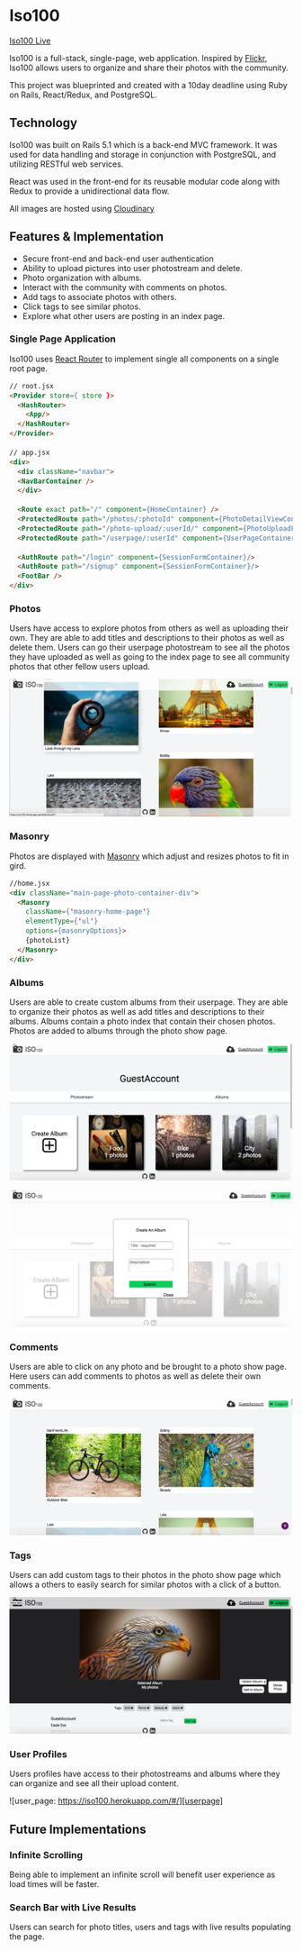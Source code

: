 # Iso100

[Iso100 Live][iso100]


Iso100 is a full-stack, single-page, web application. Inspired by [Flickr][flickr], Iso100 allows users to organize and share their photos with the community.

This project was blueprinted and created with a 10day deadline using Ruby on Rails, React/Redux, and PostgreSQL.

## Technology

Iso100 was built on Rails 5.1 which is a back-end MVC framework. It was used for data handling and storage in conjunction with PostgreSQL, and utilizing RESTful web services.

React was used in the front-end for its reusable modular code along with Redux to provide a unidirectional data flow.

All images are hosted using [Cloudinary][cloudinary]

## Features & Implementation

- Secure front-end and back-end user authentication
- Ability to upload pictures into user photostream and delete.
- Photo organization with albums.
- Interact with the community with comments on photos.
- Add tags to associate photos with others.
- Click tags to see similar photos.
- Explore what other users are posting in an index page.

### Single Page Application

Iso100 uses [React Router][reactrouter] to implement single all components on a single root page.

```html
// root.jsx
<Provider store={ store }>
  <HashRouter>
    <App/>
  </HashRouter>
</Provider>

// app.jsx
<div>
  <div className="navbar">
  <NavBarContainer />
  </div>

  <Route exact path="/" component={HomeContainer} />
  <ProtectedRoute path="/photos/:photoId" component={PhotoDetailViewContainer} />
  <ProtectedRoute path="/photo-upload/:userId/" component={PhotoUploadFormContainer} />
  <ProtectedRoute path="/userpage/:userId" component={UserPageContainer} />

  <AuthRoute path="/login" component={SessionFormContainer}/>
  <AuthRoute path="/signup" component={SessionFormContainer}/>
  <FootBar />
</div>
```

### Photos

Users have access to explore photos from others as well as uploading their own. They are able to add titles and descriptions to their photos as well as delete them. Users can go their userpage photostream to see all the photos they have uploaded as well as going to the index page to see all community photos that other fellow users upload.

![index_page: index][indexpage]

### Masonry

Photos are displayed with [Masonry] which adjust and resizes photos to fit in gird.

```html
//home.jsx
<div className="main-page-photo-container-div">
  <Masonry
    className={'masonry-home-page'}
    elementType={'ul'}
    options={masonryOptions}>
    {photoList}
  </Masonry>
</div>
```

### Albums

Users are able to create custom albums from their userpage. They are able to organize their photos as well as add titles and descriptions to their albums. Albums contain a photo index that contain their chosen photos. Photos are added to albums through the photo show page.

![albums: albums][albums]

![albumscreate: albumscreate][albumscreate]

### Comments

Users are able to click on any photo and be brought to a photo show page. Here users can add comments to photos as well as delete their own comments.

![comments: comments][comments]

### Tags

Users can add custom tags to their photos in the photo show page which allows a others to easily search for similar photos with a click of a button.

![tags: tags][tags]

### User Profiles

Users profiles have access to their photostreams and albums where they can organize and see all their upload content.

![user_page: https://iso100.herokuapp.com/#/][userpage]


## Future Implementations

### Infinite Scrolling

Being able to implement an infinite scroll will benefit user experience as load times will be faster.

### Search Bar with Live Results

Users can search for photo titles, users and tags with live results populating the page.

[iso100]:https://iso100.herokuapp.com/#/
[flickr]:https://www.flickr.com/
[cloudinary]:http://cloudinary.com/
[reactrouter]:https://github.com/ReactTraining/react-router
[masonry]:https://github.com/eiriklv/react-masonry-component
[userpage]: ./docs/images/user_page.png
[indexpage]: ./docs/images/index.png
[albums]: ./docs/images/albums.png
[albumscreate]: ./docs/images/album_create.png
[comments]:./docs/images/comments.png
[tags]:./docs/images/tags.png
